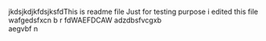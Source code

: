 jkdsjkdjkfdsjksfdThis is readme file Just for testing purpose 
i edited this file
wafgedsfxcn b 
r fdWAEFDCAW
adzdbsfvcgxb  
aegvbf n
